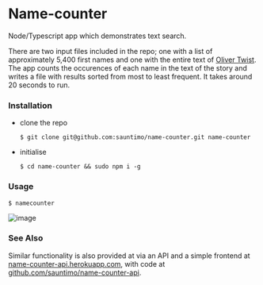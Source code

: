 # Name-counter
Node/Typescript app which demonstrates text search.

There are two input files included in the repo; one with a list of approximately 5,400 first names and one with the entire text of [Oliver Twist](https://en.wikipedia.org/wiki/Oliver_Twist). The app counts the occurences of each name in the text of the story and writes a file with results sorted from most to least frequent. It takes around 20 seconds to run. 

### Installation

- clone the repo
  ```
  $ git clone git@github.com:sauntimo/name-counter.git name-counter
  ```
  
- initialise
  ```
  $ cd name-counter && sudo npm i -g 
  ```

### Usage

```
$ namecounter
```

![image](https://user-images.githubusercontent.com/2720466/94945032-fdf06c00-04d1-11eb-83cd-3466eff93b92.png)


### See Also

Similar functionality is also provided at via an API and a simple frontend at [name-counter-api.herokuapp.com](https://name-counter-api.herokuapp.com/), with code at [github.com/sauntimo/name-counter-api](https://github.com/sauntimo/name-counter-api).
